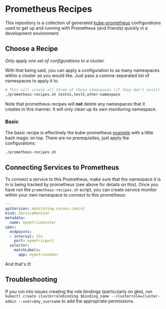 # Prometheus Recipes

This repository is a collection of generated [kube-prometheus](https://github.com/coreos/kube-prometheus/) configurations used to get up and running with Prometheus (and friends) quickly in a development environment.

## Choose a Recipe

_Only apply one set of configurations to a cluster._

With that being said, you can apply a configuration to as many namespaces within a cluster as you would like.  Just pass a comma-separated list of namespaces to apply it to.

```bash
# This will create all three of these namespaces (if they don't exist) and ensure that prometheus watches them.
./prometheus-recipes.sh testns,test2,other-namespace
```

Note that prometheus-recipes will __not__ delete any namespaces that it creates in this manner.  It will only clean up its own monitoring namespace.

### Basic

The basic recipe is effectively the kube-prometheus [example](https://github.com/coreos/prometheus-operator/blob/master/contrib/kube-prometheus/example.jsonnet) with a little bash magic on top. There are no prerequisites, just apply the configurations:

```bash
./prometheus-recipes.sh
```

## Connecting Services to Prometheus

To connect a service to this Prometheus, make sure that the namespace it is in is being tracked by prometheus (see above for details on this).  Once you have run the `prometheus-recipes.sh` script, you can create service monitor within your own namespace to connect to this prometheus:

```yml
---
apiVersion: monitoring.coreos.com/v1
kind: ServiceMonitor
metadata:
  name: mymetricmonitor
spec:
  endpoints:
  - interval: 15s
    port: mymetricport
  selector:
    matchLabels:
      app: mymetricmaker
```

And that's it!

## Troubleshooting

If you run into issues creating the role bindings (particularly on gke), run `kubectl create clusterrolebinding $binding_name --clusterrole=cluster-admin --user=$my_username` to add the appropriate permissions.
